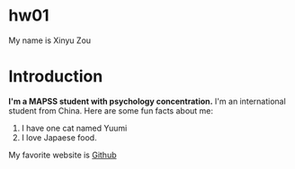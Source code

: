 # hw01

My name is Xinyu Zou

# Introduction

**I'm a MAPSS student with psychology concentration.** I'm an international student from China. Here are some fun facts about me:

1. I have one cat named Yuumi
2. I love Japaese food.

My favorite website is [Github](https://github.com/)


